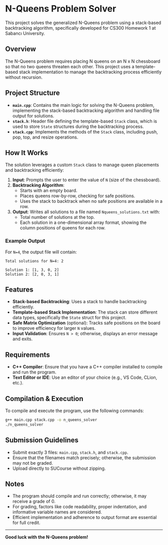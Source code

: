 
# N-Queens Problem Solver

This project solves the generalized N-Queens problem using a stack-based backtracking algorithm, specifically developed for CS300 Homework 1 at Sabancı University.

## Overview

The N-Queens problem requires placing N queens on an N x N chessboard so that no two queens threaten each other. This project uses a template-based stack implementation to manage the backtracking process efficiently without recursion.

## Project Structure

- **`main.cpp`**: Contains the main logic for solving the N-Queens problem, implementing the stack-based backtracking algorithm and handling file output for solutions.
- **`stack.h`**: Header file defining the template-based `Stack` class, which is used to store `State` structures during the backtracking process.
- **`stack.cpp`**: Implements the methods of the `Stack` class, including push, pop, top, and resize operations.

## How It Works

The solution leverages a custom `Stack` class to manage queen placements and backtracking efficiently:
1. **Input**: Prompts the user to enter the value of `N` (size of the chessboard).
2. **Backtracking Algorithm**:
   - Starts with an empty board.
   - Places queens row-by-row, checking for safe positions.
   - Uses the stack to backtrack when no safe positions are available in a row.
3. **Output**: Writes all solutions to a file named `Nqueens_solutions.txt` with:
   - Total number of solutions at the top.
   - Each solution in a one-dimensional array format, showing the column positions of queens for each row.

### Example Output
For `N=4`, the output file will contain:

```
Total solutions for N=4: 2

Solution 1: [1, 3, 0, 2]
Solution 2: [2, 0, 3, 1]
```

## Features

- **Stack-based Backtracking**: Uses a stack to handle backtracking efficiently.
- **Template-based Stack Implementation**: The stack can store different data types, specifically the `State` struct for this project.
- **Safe Matrix Optimization** (optional): Tracks safe positions on the board to improve efficiency for larger `N` values.
- **Input Validation**: Ensures `N > 0`; otherwise, displays an error message and exits.

## Requirements

- **C++ Compiler**: Ensure that you have a C++ compiler installed to compile and run the program.
- **Text Editor or IDE**: Use an editor of your choice (e.g., VS Code, CLion, etc.).

## Compilation & Execution

To compile and execute the program, use the following commands:

```bash
g++ main.cpp stack.cpp -o n_queens_solver
./n_queens_solver
```

## Submission Guidelines

- Submit exactly 3 files: `main.cpp`, `stack.h`, and `stack.cpp`.
- Ensure that the filenames match precisely; otherwise, the submission may not be graded.
- Upload directly to SUCourse without zipping.

## Notes

- The program should compile and run correctly; otherwise, it may receive a grade of 0.
- For grading, factors like code readability, proper indentation, and informative variable names are considered.
- Efficient implementation and adherence to output format are essential for full credit.

---

**Good luck with the N-Queens problem!**
